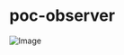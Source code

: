 # poc-observer



![Image](https://refactoring.guru/images/patterns/diagrams/observer/solution2-pt-br.png?id=ffe67f7ad9191820105ff92a87859e5f)

